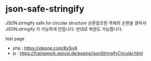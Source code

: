 # json-safe-stringify
JSON.stringify safe for circular structure
순환참조된 객체의 순환을 끊어서 JSON.stringify 가 가능하게 만듭니다.
반대로 복원도 가능합니다.

test page
- php : https://ideone.com/8x5jv6
- js : https://framework.xenosi.de/exams/jsonStringifyCircular.html